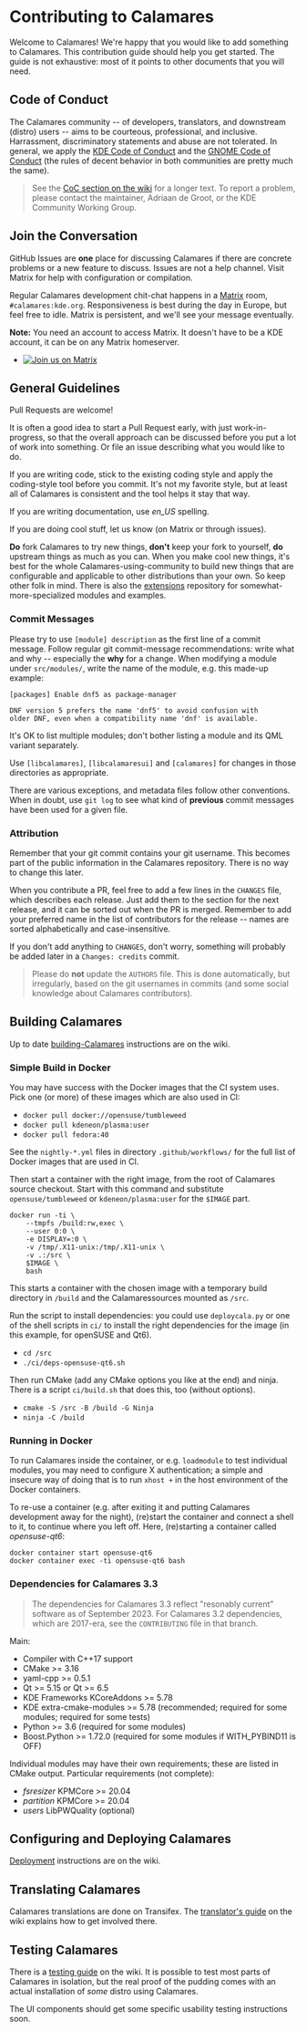 <!-- SPDX-FileCopyrightText: no
     SPDX-License-Identifier: CC0-1.0
-->

# Contributing to Calamares

Welcome to Calamares! We're happy that you would like to add
something to Calamares. This contribution guide should help you
get started. The guide is not exhaustive: most of it points
to other documents that you will need.


## Code of Conduct

The Calamares community -- of developers, translators, and downstream (distro) users --
aims to be courteous, professional, and inclusive. Harrassment, discriminatory
statements and abuse are not tolerated. In general, we apply the
[KDE Code of Conduct](https://www.kde.org/code-of-conduct/) and the
[GNOME Code of Conduct](https://wiki.gnome.org/Foundation/CodeOfConduct) (the
rules of decent behavior in both communities are pretty much the same).

> See the [CoC section on the wiki](https://github.com/calamares/calamares/wiki#code-of-conduct)
> for a longer text. To report a problem, please contact the maintainer,
> Adriaan de Groot, or the KDE Community Working Group.


## Join the Conversation

GitHub Issues are **one** place for discussing Calamares if there are concrete
problems or a new feature to discuss.
Issues are not a help channel.
Visit Matrix for help with configuration or compilation.

Regular Calamares development chit-chat happens in a [Matrix](https://matrix.org/)
room, `#calamares:kde.org`. Responsiveness is best during the day
in Europe, but feel free to idle.
Matrix is persistent, and we'll see your message eventually.

**Note:** You need an account to access Matrix. It doesn't have to be a KDE account,
it can be on any Matrix homeserver.

* [![Join us on Matrix](https://img.shields.io/badge/Matrix-%23calamares:kde.org-blue)](https://webchat.kde.org/#/room/%23calamares:kde.org)


## General Guidelines

Pull Requests are welcome!

It is often a good idea to start a Pull Request early, with just work-in-progress,
so that the overall approach can be discussed before you put a lot of work
into something. Or file an issue describing what you would like to do.

If you are writing code, stick to the existing coding style and apply
the coding-style tool before you commit. It's not my favorite style,
but at least all of Calamares is consistent and the tool helps it
stay that way.

If you are writing documentation, use *en_US* spelling.

If you are doing cool stuff, let us know (on Matrix or through issues).

**Do** fork Calamares to try new things, **don't** keep your fork to
yourself, **do** upstream things as much as you can. When you make cool
new things, it's best for the whole Calamares-using-community
to build new things that are configurable and applicable to other
distributions than your own. So keep other folk in mind. There is
also the [extensions](https://github.com/calamares/calamares-extensions)
repository for somewhat-more-specialized modules and examples.

### Commit Messages

Please try to use `[module] description` as the first line of a commit
message. Follow regular git commit-message recommendations: write what
and why -- especially the **why** for a change. When modifying a module
under `src/modules/`, write the name of the module, e.g. this made-up example:

```
[packages] Enable dnf5 as package-manager

DNF version 5 prefers the name 'dnf5' to avoid confusion with
older DNF, even when a compatibility name 'dnf' is available.
```

It's OK to list multiple modules; don't bother listing a module
and its QML variant separately.

Use `[libcalamares]`, `[libcalamaresui]` and `[calamares]` for changes
in those directories as appropriate.

There are various exceptions, and metadata files follow other conventions.
When in doubt, use `git log` to see what kind of **previous** commit messages
have been used for a given file.

### Attribution

Remember that your git commit contains your git username. This becomes part
of the public information in the Calamares repository. There is no way
to change this later.

When you contribute a PR, feel free to add a few lines in the `CHANGES`
file, which describes each release. Just add them to the section
for the next release, and it can be sorted out when the PR is merged.
Remember to add your preferred name in the list of contributors for
the release -- names are sorted alphabetically and case-insensitive.

If you don't add anything to `CHANGES`, don't worry, something will
probably be added later in a `Changes: credits` commit.

> Please do **not** update the `AUTHORS` file. This is done automatically,
> but irregularly, based on the git usernames in commits (and some social
> knowledge about Calamares contributors).


## Building Calamares

Up to date
[building-Calamares](https://github.com/calamares/calamares/wiki/Develop-Guide)
instructions are on the wiki.

### Simple Build in Docker

You may have success with the Docker images that the CI system uses.
Pick one (or more) of these images which are also used in CI:

- `docker pull docker://opensuse/tumbleweed`
- `docker pull kdeneon/plasma:user`
- `docker pull fedora:40`

See the `nightly-*.yml` files in directory `.github/workflows/` for
the full list of Docker images that are used in CI.

Then start a container with the right image, from the root of Calamares
source checkout. Start with this command and substitute `opensuse/tumbleweed`
or `kdeneon/plasma:user` for the `$IMAGE` part.

```
docker run -ti \
    --tmpfs /build:rw,exec \
    --user 0:0 \
    -e DISPLAY=:0 \
    -v /tmp/.X11-unix:/tmp/.X11-unix \
    -v .:/src \
    $IMAGE \
    bash
```

This starts a container with the chosen image with a temporary build
directory in `/build` and the Calamaressources mounted as `/src`.

Run the script to install dependencies: you could use `deploycala.py`
or one of the shell scripts in `ci/` to install the right
dependencies for the image (in this example, for openSUSE and Qt6).
- `cd /src`
- `./ci/deps-opensuse-qt6.sh`

Then run CMake (add any CMake options you like at the end) and ninja.
There is a script `ci/build.sh` that does this, too (without options).
- `cmake -S /src -B /build -G Ninja`
- `ninja -C /build`

### Running in Docker

To run Calamares inside the container, or e.g. `loadmodule` to test
individual modules, you may need to configure X authentication; a
simple and insecure way of doing that is to run `xhost +` in the host
environment of the Docker containers.

To re-use a container (e.g. after exiting it and putting Calamares
development away for the night), (re)start the container and connect
a shell to it, to continue where you left off. Here, (re)starting
a container called *opensuse-qt6*:

```
docker container start opensuse-qt6
docker container exec -ti opensuse-qt6 bash
```

### Dependencies for Calamares 3.3

> The dependencies for Calamares 3.3 reflect "resonably current"
> software as of September 2023. For Calamares 3.2 dependencies,
> which are 2017-era, see the `CONTRIBUTING` file in that branch.

Main:
* Compiler with C++17 support
* CMake >= 3.16
* yaml-cpp >= 0.5.1
* Qt >= 5.15 or Qt >= 6.5
* KDE Frameworks KCoreAddons >= 5.78
* KDE extra-cmake-modules >= 5.78 (recommended; required for some modules;
  required for some tests)
* Python >= 3.6 (required for some modules)
* Boost.Python >= 1.72.0 (required for some modules if WITH_PYBIND11 is OFF)

Individual modules may have their own requirements;
these are listed in CMake output.
Particular requirements (not complete):

* *fsresizer* KPMCore >= 20.04
* *partition* KPMCore >= 20.04
* *users* LibPWQuality (optional)


## Configuring and Deploying Calamares

[Deployment](https://github.com/calamares/calamares/wiki/Deploy-Guide)
instructions are on the wiki.


## Translating Calamares

Calamares translations are done on Transifex.
The [translator's guide](https://github.com/calamares/calamares/wiki/Translate-Guide)
on the wiki explains how to get involved there.


## Testing Calamares

There is a [testing guide](https://github.com/calamares/calamares/wiki/Test-Guide)
on the wiki. It is possible to test most parts of Calamares in isolation,
but the real proof of the pudding comes with an actual installation
of *some* distro using Calamares.

The UI components should get some specific usability testing instructions soon.

